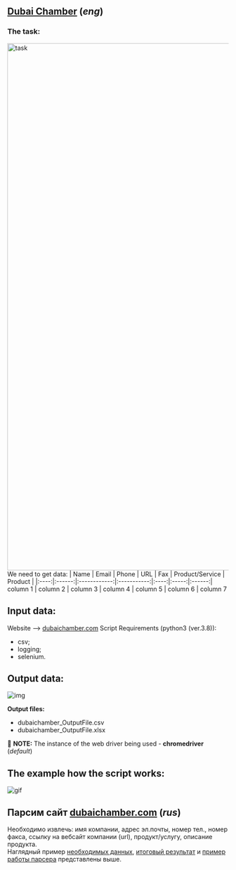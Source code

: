 ## [Dubai Chamber](https://www.dubaichamber.com/resources/commercial-directory) (*eng*)

### The task:
<img src="https://github.com/PyWebChannel/Shadow/blob/master/dubaichamber/dubaichamber_task.png" alt="task" width="1200"/>
We need to get data:
| Name | Email | Phone | URL | Fax | Product/Service | Product |
|:----:|:------:|:------------:|:-----------:|:----:|:-----:|:------:|
column 1 | column 2 | column 3 | column 4 | column 5 | column 6 | column 7

## Input data:
Website --> [dubaichamber.com](https://www.dubaichamber.com/resources/commercial-directory)
Script Requirements (python3 (ver.3.8)):
* csv;
* logging; 
* selenium.

## Output data:
![img](https://github.com/PyWebChannel/Shadow/blob/master/dubaichamber/dubaichamber_OutputFile.png "excel table")

**Output files:**
- dubaichamber_OutputFile.csv
- dubaichamber_OutputFile.xlsx

📌 **NOTE:** The instance of the web driver being used - **chromedriver** (*default*)

## The example how the script works:

![gif](https://github.com/PyWebChannel/Shadow/blob/master/dubaichamber/dubaichamber.gif)


## Парсим сайт [dubaichamber.com](https://www.dubaichamber.com/resources/commercial-directory) (*rus*)
Необходимо извлечь: имя компании, адрес эл.почты, номер тел., номер факса, ссылку на вебсайт компании (url), продукт/услугу, описание продукта.  
Наглядный пример [необходимых данных](#user-content-the-task), [итоговый результат](#output-data) и [пример работы парсера](#user-content-the-example-how-the-script-works) представлены выше.
